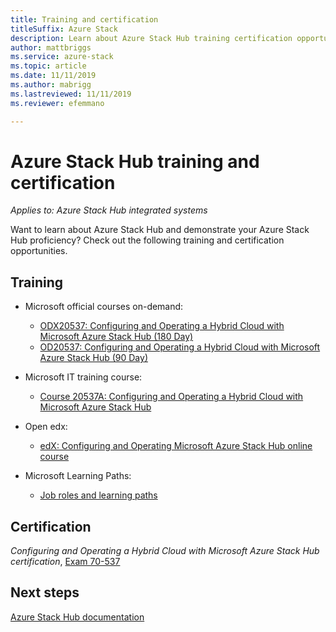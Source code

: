 ```yaml
---
title: Training and certification
titleSuffix: Azure Stack
description: Learn about Azure Stack Hub training certification opportunities.
author: mattbriggs
ms.service: azure-stack
ms.topic: article
ms.date: 11/11/2019
ms.author: mabrigg
ms.lastreviewed: 11/11/2019
ms.reviewer: efemmano

---
```


# Azure Stack Hub training and certification

*Applies to: Azure Stack Hub integrated systems*

Want to learn about Azure Stack Hub and demonstrate your Azure Stack Hub proficiency? Check out the following training and certification opportunities.

## Training

- Microsoft official courses on-demand:
   - [ODX20537: Configuring and Operating a Hybrid Cloud with Microsoft Azure Stack Hub (180 Day)](https://www.microsoft.com/learning/course.aspx?cid=ODX20537)
   - [OD20537: Configuring and Operating a Hybrid Cloud with Microsoft Azure Stack Hub (90 Day)](https://www.microsoft.com/learning/course.aspx?cid=OD20537)

- Microsoft IT training course:
   - [Course 20537A: Configuring and Operating a Hybrid Cloud with Microsoft Azure Stack Hub](https://aka.ms/azsmoc)

- Open edx:
   - [edX: Configuring and Operating Microsoft Azure Stack Hub online course](https://aka.ms/AzureStackMOOC)
   
- Microsoft Learning Paths:
   - [Job roles and learning paths](https://azure.microsoft.com/training/learning-paths/)

## Certification

*Configuring and Operating a Hybrid Cloud with Microsoft Azure Stack Hub certification*, [Exam 70-537](https://www.microsoft.com/learning/exam-70-537.aspx)

## Next steps

[Azure Stack Hub documentation](/azure-stack/operator)
